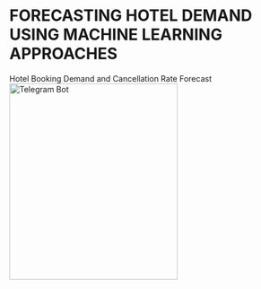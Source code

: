 # FORECASTING HOTEL DEMAND USING MACHINE LEARNING APPROACHES
Hotel Booking Demand and Cancellation Rate Forecast 
<img src= ![kevin-angelso-TArrnDJuxak-unsplash](https://user-images.githubusercontent.com/87446059/151604432-aca30c1e-fcf9-447a-a19b-ba5862775c1a.jpg) alt="Telegram Bot" width="300" height="350">
